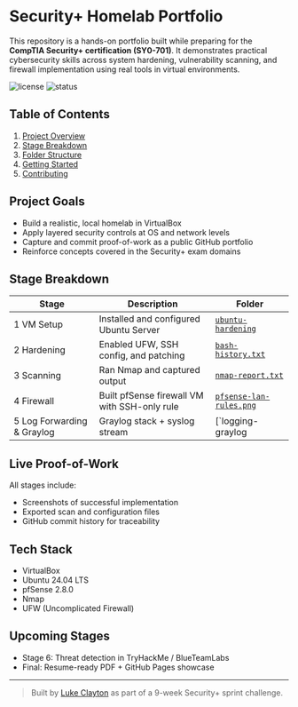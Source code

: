 # Security+ Homelab Portfolio

This repository is a hands-on portfolio built while preparing for the **CompTIA Security+ certification (SY0-701)**. It demonstrates practical cybersecurity skills across system hardening, vulnerability scanning, and firewall implementation using real tools in virtual environments.

![license](https://img.shields.io/badge/license-MIT-blue)
![status](https://img.shields.io/badge/build-passing-brightgreen)

## Table of Contents
1. [Project Overview](#project-overview)
2. [Stage Breakdown](#stage-breakdown)
3. [Folder Structure](#folder-structure)
4. [Getting Started](#getting-started)
5. [Contributing](#contributing)

## Project Goals

- Build a realistic, local homelab in VirtualBox
- Apply layered security controls at OS and network levels
- Capture and commit proof-of-work as a public GitHub portfolio
- Reinforce concepts covered in the Security+ exam domains

## Stage Breakdown

| Stage | Description | Folder |
|-------|-------------|--------|
| 1️ VM Setup | Installed and configured Ubuntu Server | [`ubuntu-hardening`](./ubuntu-hardening) |
| 2️ Hardening | Enabled UFW, SSH config, and patching | [`bash-history.txt`](./ubuntu-hardening/bash-history.txt) |
| 3️ Scanning | Ran Nmap and captured output | [`nmap-report.txt`](./ubuntu-hardening/nmap-report.txt) |
| 4️ Firewall | Built pfSense firewall VM with SSH-only rule | [`pfsense-lan-rules.png`](./ubuntu-hardening/screenshots/pfsense-lan-rules.png) |
| 5️ Log Forwarding & Graylog | Graylog stack + syslog stream | [`logging-graylog |


## Live Proof-of-Work

All stages include:

- Screenshots of successful implementation
- Exported scan and configuration files
- GitHub commit history for traceability

## Tech Stack

- VirtualBox
- Ubuntu 24.04 LTS
- pfSense 2.8.0
- Nmap
- UFW (Uncomplicated Firewall)

## Upcoming Stages

- Stage 6: Threat detection in TryHackMe / BlueTeamLabs
- Final: Resume-ready PDF + GitHub Pages showcase

---

> Built by [Luke Clayton](https://github.com/lclayton242) as part of a 9-week Security+ sprint challenge.

